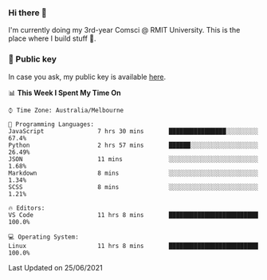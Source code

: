 ### Hi there 👋

I'm currently doing my 3rd-year Comsci @ RMIT University. This is the place where I build stuff 👀. 

### 🔑 Public key

In case you ask, my public key is available [here](https://public.auspham.dev/).

<!--START_SECTION:waka-->
📊 **This Week I Spent My Time On** 

```text
⌚︎ Time Zone: Australia/Melbourne

💬 Programming Languages: 
JavaScript               7 hrs 30 mins       ████████████████░░░░░░░░░   67.4% 
Python                   2 hrs 57 mins       ██████░░░░░░░░░░░░░░░░░░░   26.49% 
JSON                     11 mins             ░░░░░░░░░░░░░░░░░░░░░░░░░   1.68% 
Markdown                 8 mins              ░░░░░░░░░░░░░░░░░░░░░░░░░   1.34% 
SCSS                     8 mins              ░░░░░░░░░░░░░░░░░░░░░░░░░   1.21%

🔥 Editors: 
VS Code                  11 hrs 8 mins       █████████████████████████   100.0%

💻 Operating System: 
Linux                    11 hrs 8 mins       █████████████████████████   100.0%

```


 Last Updated on 25/06/2021
<!--END_SECTION:waka-->

<!--
**rockmanvnx6/rockmanvnx6** is a ✨ _special_ ✨ repository because its `README.md` (this file) appears on your GitHub profile.

Here are some ideas to get you started:

- 🔭 I’m currently working on ...
- 🌱 I’m currently learning ...
- 👯 I’m looking to collaborate on ...
- 🤔 I’m looking for help with ...
- 💬 Ask me about ...
- 📫 How to reach me: ...
- 😄 Pronouns: ...
- ⚡ Fun fact: ...
-->
